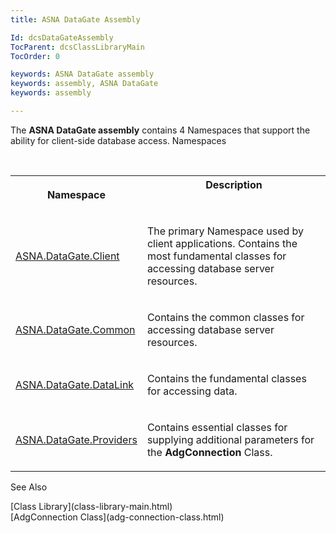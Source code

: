 ```yaml
---
title: ASNA DataGate Assembly

Id: dcsDataGateAssembly
TocParent: dcsClassLibraryMain
TocOrder: 0

keywords: ASNA DataGate assembly
keywords: assembly, ASNA DataGate
keywords: assembly

---
```


The **ASNA DataGate <span>assembly</span>** contains 4 Namespaces that support the ability for client-side database access. 
Namespaces

<br />

<table class="dtTABLE" id="Table2" x-use-null-cells="x-use-null-cells" style="border-spacing: 0px;     x-cell-content-align: Top" cellspacing="0">
          <colgroup span="1">
            <col span="1" style="WIDTH: 20%" />
            <col span="1" style="WIDTH: 70%" />
          </colgroup>
          <tr valign="top">
            <th colspan="1" rowspan="1" width="20%">

Namespace
</th>
            <th colspan="1" rowspan="1">
							Description</th>
          </tr>
          <tr>
            <td colspan="1" rowspan="1">

[ASNA.DataGate.Client](datagate-client-namespace.html) 
</td>
            <td colspan="1" rowspan="1">

The primary Namespace used by client applications. Contains the most fundamental classes for accessing database server resources. 
</td>
          </tr>
          <tr>
            <td colspan="1" rowspan="1">

[ASNA.DataGate.Common](datagate-common-namespace.html) 
</td>
            <td colspan="1" rowspan="1">

Contains the common classes for accessing database server resources. 
</td>
          </tr>
          <tr>
            <td colspan="1" rowspan="1">

[ASNA.DataGate.DataLink](datagate-data-link-namespace.html) 
</td>
            <td colspan="1" rowspan="1">

Contains the fundamental classes for accessing data.
</td>
          </tr>
          <tr>
            <td colspan="1" rowspan="1">

[ASNA.DataGate.Providers](datagate-providers-namespace.html) 
</td>
            <td colspan="1" rowspan="1">

Contains essential classes for supplying additional parameters for the **AdgConnection** Class.
</td>
          </tr>
</table>

See Also

<dl />
      [Class Library](class-library-main.html)
      <br />
      [AdgConnection Class](adg-connection-class.html)

